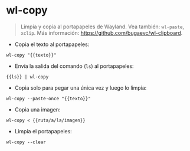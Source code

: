 # wl-copy

> Limpia y copia al portapapeles de Wayland.
> Vea también: `wl-paste`, `xclip`.
> Más información: <https://github.com/bugaevc/wl-clipboard>.

- Copia el texto al portapapeles:

`wl-copy "{{texto}}"`

- Envía la salida del comando (`ls`) al portapapeles:

`{{ls}} | wl-copy`

- Copia solo para pegar una única vez y luego lo limpia:

`wl-copy --paste-once "{{texto}}"`

- Copia una imagen:

`wl-copy < {{ruta/a/la/imagen}}`

- Limpia el portapapeles:

`wl-copy --clear`
